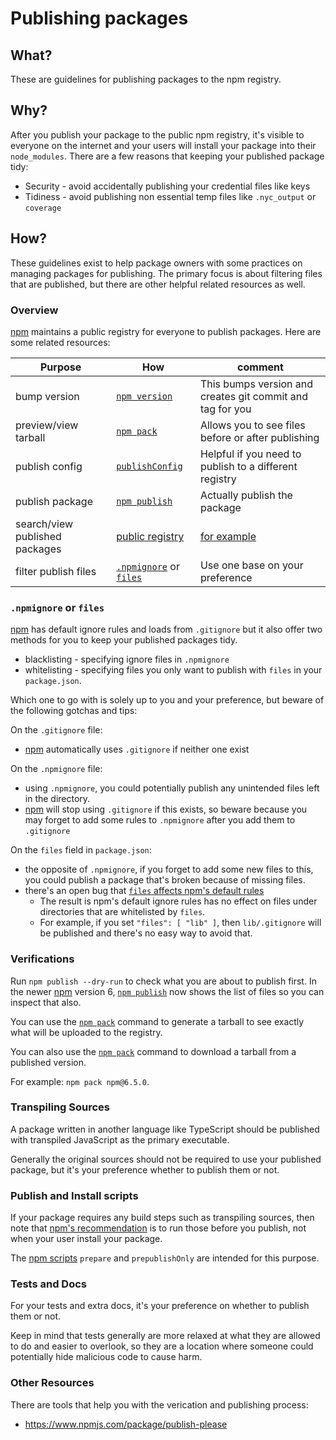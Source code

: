 # Publishing packages

## What?

These are guidelines for publishing packages to the npm registry.

## Why?

After you publish your package to the public npm registry, it's visible to everyone on the internet and your users will install your package into their `node_modules`.  There are a few reasons that keeping your published package tidy:

- Security - avoid accidentally publishing your credential files like keys
- Tidiness - avoid publishing non essential temp files like `.nyc_output` or `coverage`

## How?

These guidelines exist to help package owners with some practices on managing packages for publishing.  The primary focus is about filtering files that are published, but there are other helpful related resources as well.

### Overview

[npm] maintains a public registry for everyone to publish packages.  Here are some related resources:

| Purpose                        | How                         | comment                                                   |
| ------------------------------ | --------------------------- | --------------------------------------------------------- |
| bump version                   | [`npm version`]             | This bumps version and creates git commit and tag for you |
| preview/view tarball           | [`npm pack`]                | Allows you to see files before or after publishing        |
| publish config                 | [`publishConfig`]           | Helpful if you need to publish to a different registry    |
| publish package                | [`npm publish`]             | Actually publish the package                              |
| search/view published packages | [public registry]           | [for example](https://www.npmjs.com/package/npm)          |
| filter publish files           | [`.npmignore`] or [`files`] | Use one base on your preference                           |

### `.npmignore` or `files`

[npm] has default ignore rules and loads from `.gitignore` but it also offer two methods for you to keep your published packages tidy.

- blacklisting - specifying ignore files in `.npmignore`
- whitelisting - specifying files you only want to publish with `files` in your `package.json`.

Which one to go with is solely up to you and your preference, but beware of the following gotchas and tips:

On the `.gitignore` file:

- [npm] automatically uses `.gitignore` if neither one exist

On the `.npmignore` file:

- using `.npmignore`, you could potentially publish any unintended files left in the directory.
- [npm] will stop using `.gitignore` if this exists, so beware because you may forget to add some rules to `.npmignore` after you add them to `.gitignore`

On the `files` field in `package.json`:

- the opposite of `.npmignore`, if you forget to add some new files to this, you could publish a package that's broken because of missing files.
- there's an open bug that [`files` affects npm's default rules](https://npm.community/t/ds-store-files-show-up-after-npm-publish/831/4)
  - The result is npm's default ignore rules has no effect on files under directories that are whitelisted by `files`.
  - For example, if you set `"files": [ "lib" ]`, then `lib/.gitignore` will be published and there's no easy way to avoid that.

### Verifications

Run `npm publish --dry-run` to check what you are about to publish first.  In the newer [npm] version 6, [`npm publish`] now shows the list of files so you can inspect that also.

You can use the [`npm pack`] command to generate a tarball to see exactly what will be uploaded to the registry.

You can also use the [`npm pack`] command to download a tarball from a published version.

For example: `npm pack npm@6.5.0`.

### Transpiling Sources

A package written in another language like TypeScript should be published with transpiled JavaScript as the primary executable.

Generally the original sources should not be required to use your published package, but it's your preference whether to publish them or not.

### Publish and Install scripts

If your package requires any build steps such as transpiling sources, then note that [npm's recommendation](https://docs.npmjs.com/misc/scripts#best-practices) is to run those before you publish, not when your user install your package.

The [npm scripts] `prepare` and `prepublishOnly` are intended for this purpose.

### Tests and Docs

For your tests and extra docs, it's your preference on whether to publish them or not.

Keep in mind that tests generally are more relaxed at what they are allowed to do and easier to overlook, so they are a location where someone could potentially hide malicious code to cause harm.

### Other Resources

There are tools that help you with the verication and publishing process:

- https://www.npmjs.com/package/publish-please


[npm]: https://www.npmjs.com/
[`npm version`]: https://docs.npmjs.com/cli/version
[`npm publish`]: https://docs.npmjs.com/cli/publish
[`npm pack`]: https://docs.npmjs.com/cli/pack
[`publishConfig`]: https://docs.npmjs.com/files/package.json#publishconfig
[public registry]: https://www.npmjs.com/
[`.npmignore`]: https://docs.npmjs.com/misc/developers#keeping-files-out-of-your-package
[`files`]: https://docs.npmjs.com/files/package.json#files
[npm scripts]: https://docs.npmjs.com/misc/scripts#description
